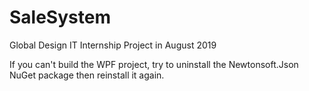 # SaleSystem
Global Design IT Internship Project in August 2019

If you can't build the WPF project, try to uninstall the Newtonsoft.Json NuGet package then reinstall it again.
